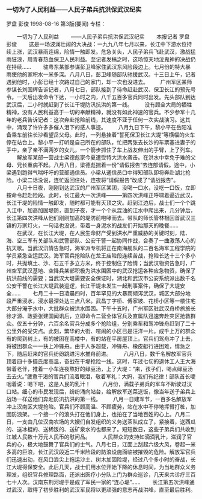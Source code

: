 ### 一切为了人民利益——人民子弟兵抗洪保武汉纪实
罗盘  彭俊
1998-08-16
第3版(要闻)
专栏：

　　一切为了人民利益
　　——人民子弟兵抗洪保武汉纪实
　　本报记者  罗盘  彭俊
　　这是一场波澜壮阔的大决战：一九九八年七月以来，长江中下游水位持续上涨，武汉暴雨连绵，险情一触即发。危急关头，人民子弟兵飞赴武汉，激战猛雨狂浪，用青春热血保卫人民利益。至记者发稿之时，这场惊天地泣鬼神的决战仍在持续……
　　驻粤东某部参谋彭卫峰家住武汉东风险段边上。七月份的特大暴雨使他的家积水一米多深。八月八日，彭卫峰随部队驰援武汉。十三日上午，记者遇到他时，小彭已经十次路过自己的家门，却一次也没进去。
　　广州军区某师参谋长刘国辉告诉记者，八月七日，部队接到了待命赶赴武汉、保卫长江的预先号令。一天后出发命令下达，一小时之内，八千五百多官兵同时出发。先头部队到达武汉后，二小时就赶到了长江干堤防汛抗洪的第一线。
　　没有顾全大局的牺牲精神，没有人民利益高于一切的奉献精神，就没有如此神速的官兵。不少参军十几年的老兵告诉记者：这次奔赴抢险前线，其速度不亚于任何一次实战演习。这其中，涌现了许许多多催人泪下的感人事迹。
　　八月九日下午，黎小平在岳阳准备乘车前往长沙看望岳父母。此时，一列悬挂着“誓死保卫长江大堤”等横幅的火车停在站台上。黎小平一打听是自己所在的部队，忙把两张去长沙的车票塞进妻子的手中，亲了亲不满两岁的女儿，一个箭步抓住了车上战友伸出的手臂，上了列车。
　　解放军某部一营战士梁德彪家今夏遭受特大洪水袭击。在洪水中幸免于难的父母、兄长重病不起。八月八日，梁德彪揣着一份“请假报告”去连部请假。途中，小梁遇到跑得气喘吁吁的营部通信员。小梁从通信员口中得知部队即将奔赴湖北抢险。小梁二话没说，连忙返回住处，连夜将“请假报告”改成了“请战报告”。
　　八月十日夜，刚刚到达武汉的广州军区某团，没喝一口水，没吃一口饭，立即按命令赶赴险段。此时，长江最大一次洪峰———第四次洪峰正呼啸着逼近武汉，长江干堤的险情一触即发，随时都可能有灭顶之灾。赶到江边后，战士们一个个跳入江中，加高加固堤防，直到子夜，才一个个从混浊的江水中爬出来，几分钟后，长江第四次洪峰从他们刚刚加高的堤防前咆哮而去。带队的师长管林根回首武汉三镇的万家灯火，一句话也没说，带着一身泥水的战友们开始那天的晚餐……
　　在武汉，在长江大堤，在人民生命财产受到洪水严重威胁的关键时刻，陆、海、空三军有关部队和武警部队、公安干警一起协同作战，合奏了一曲激荡人心的抗天歌。当武汉汛情告急时，海军派专机将正在南海舰队的二百名海军工程学院的学员紧急空运武汉。海军官兵抢险队在龙王庙险段连续苦战，抢险长达十三个多小时，共抛填土、沙、石五千多立方米，终于控制住了险情；当武汉物资告急时，广州空军武汉基地、空降兵某部积极为洪水围困中的武汉抢运各种应急物资，确保了抗洪前线的需要；当武汉大堤需要安全保证时，湖北和武汉市公安系统派出数千名公安干警在长江大堤武装巡逻，长江干堤未发生一起刑事案件，确保了大堤安全……
　　七月二十一日凌晨四时，百年罕见的大暴雨倾泻武汉，城区大部分地段严重浸水，浸水最深处达三点八米。武昌丁字桥、傅家坡、花桥小区等一楼住宅大部分淹于水中，大批群众被洪水围困。下午十五时，广州军区驻武汉舟桥旅旅长徐才源、政委张建国闻讯后，立即命令二营全体官兵及直属队迅速奔赴灾区抢救群众。仅五十分钟，六百余名官兵分成多个抢险组，分别乘车和驾冲锋舟赶到了二十公里外的受灾点。此刻，繁华的大街、喧闹的小区已是汪洋一片。成千上万的群众有的爬到树上，有的被困在高楼中，有的站在平房屋顶上。官兵们驾舟冲了上去，将被困群众一一扶上冲锋舟。由于人多超载，冲锋舟、橡皮艇行进困难，情急之下，随后赶来的官兵纷纷跳进污水推舟前进。
　　八月八日，数千名解放军官兵顶着四十多摄氏度高温，奋战在干堤抢险一线。这时，年过七旬的退休工人王大海带着老伴，推着一小车连夜熬好的绿豆汤，上了大堤：“来，孩子们，喝点绿豆汤去去火。”疲惫干渴的官兵们流着眼泪，敬着军礼：大妈，我们有纪律！部队首长哽咽着说：喝下吧，这是人民的乳汁！
　　八月份，满载子弟兵的军车不断驶过汉口站。细心的市民发现后，纷纷涌向站台，给解放军送菜送饭，像当年送子弟兵上战场一样送他们奔赴防汛抗洪的第一线。
　　八月一日建军节，一百多名解放军冲上汉南区大堤抢险。官兵们不顾高温、不顾疲劳，站在水中不停地挥臂打桩，加固防浪架。一个接一个的浪头打在他们身上，也拍在了当地百姓的心上。八月二日，一支由几位汉南农场的大嫂们自发组织的义务送茶队成立了，紧接着，送西瓜的、送冰棍的、送稀饭的、送矿泉水的也都来了。短短数日，这些子弟兵们共收到江城人民数十万元人民币的慰问品。
　　人民群众的支持如滴滴乳汁，滋润了官兵的心，极大地鼓舞了官兵们的士气。八月七日，江面上刮起六级大风，卷起一米多高的巨浪，长江武汉段近二千米险段的防浪设施面临被摧毁的危险。解放军官兵们迅速出动，在风口浪尖上拖运沙土、树木加固险堤，经过八个多小时的奋战，长江大堤得保安全。此后几天，战士们用水位开始下降的休息时间，为当地群众义务理发，组织官兵修理路面，还派出医疗小分队上门为群众巡诊，几天来共诊疗三百七十人次。汉南东荆河堤于是成了军民一家的“连心堤”……
　　长江第五次洪峰通过武汉，取得了初步胜利的武汉军民将以更顽强的意志再战洪峰，直至最后胜利。

